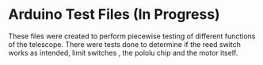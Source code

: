# Arduino Test Files (In Progress) 

These files were created to perform piecewise testing of different functions of the telescope. There were tests done to determine if the reed switch works as intended, limit switches
, the pololu chip and the motor itself. 
